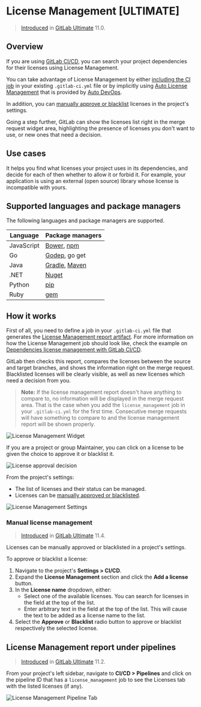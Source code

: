 # License Management **[ULTIMATE]**

> [Introduced](https://gitlab.com/gitlab-org/gitlab-ee/issues/5483)
in [GitLab Ultimate](https://about.gitlab.com/pricing/) 11.0.

## Overview

If you are using [GitLab CI/CD](../../../ci/README.md), you can search your project dependencies for their licenses
using License Management.

You can take advantage of License Management by either [including the CI job](../../../ci/examples/license_management.md) in
your existing `.gitlab-ci.yml` file or by implicitly using
[Auto License Management](../../../topics/autodevops/index.md#auto-license-management)
that is provided by [Auto DevOps](../../../topics/autodevops/index.md).

In addition, you can [manually approve or blacklist](#manual-license-management) licenses in the project's settings.

Going a step further, GitLab can show the licenses list right in the merge
request widget area, highlighting the presence of licenses you don't want to use, or new
ones that need a decision.

## Use cases

It helps you find what licenses your project uses in its dependencies, and decide for each of then
whether to allow it or forbid it. For example, your application is using an external (open source)
library whose license is incompatible with yours.

## Supported languages and package managers

The following languages and package managers are supported.

| Language   | Package managers                                                  |
|------------|-------------------------------------------------------------------|
| JavaScript | [Bower](https://bower.io/), [npm](https://www.npmjs.com/)         |
| Go         | [Godep](https://github.com/tools/godep), go get                   |
| Java       | [Gradle](https://gradle.org/), [Maven](https://maven.apache.org/) |
| .NET       | [Nuget](https://www.nuget.org/)                                   |
| Python     | [pip](https://pip.pypa.io/en/stable/)                             |
| Ruby       | [gem](https://rubygems.org/)                                      |

## How it works

First of all, you need to define a job in your `.gitlab-ci.yml` file that generates the
[License Management report artifact](../../../ci/yaml/README.md#artifactsreportslicense_management).
For more information on how the License Management job should look like, check the
example on [Dependencies license management with GitLab CI/CD](../../../ci/examples/license_management.md).

GitLab then checks this report, compares the licenses between the source and target
branches, and shows the information right on the merge request.
Blacklisted licenses will be clearly visible, as well as new licenses which
need a decision from you.

>**Note:**
If the license management report doesn't have anything to compare to, no information
will be displayed in the merge request area. That is the case when you add the
`license_management` job in your `.gitlab-ci.yml` for the first time.
Consecutive merge requests will have something to compare to and the license
management report will be shown properly.

![License Management Widget](img/license_management.png)

If you are a project or group Maintainer, you can click on a license to be given
the choice to approve it or blacklist it.

![License approval decision](img/license_management_decision.png)

From the project's settings:

- The list of licenses and their status can be managed.
- Licenses can be [manually approved or blacklisted](#manual-license-management).

![License Management Settings](img/license_management_settings.png)

### Manual license management

> [Introduced](https://gitlab.com/gitlab-org/gitlab-ee/issues/5940)
in [GitLab Ultimate](https://about.gitlab.com/pricing/) 11.4.

Licenses can be manually approved or blacklisted in a project's settings.

To approve or blacklist a license:

1. Navigate to the project's **Settings > CI/CD**.
1. Expand the **License Management** section and click the **Add a license** button.
1. In the **License name** dropdown, either:
    - Select one of the available licenses. You can search for licenses in the field
   at the top of the list.
    - Enter arbitrary text in the field at the top of the list. This will cause the text to be
    added as a license name to the list.
1. Select the **Approve** or **Blacklist** radio button to approve or blacklist respectively
   the selected license.

## License Management report under pipelines

> [Introduced](https://gitlab.com/gitlab-org/gitlab-ee/issues/5491)
in [GitLab Ultimate](https://about.gitlab.com/pricing/) 11.2.

From your project's left sidebar, navigate to **CI/CD > Pipelines** and click on the
pipeline ID that has a `license_management` job to see the Licenses tab with the listed
licenses (if any).

![License Management Pipeline Tab](img/license_management_pipeline_tab.png)
